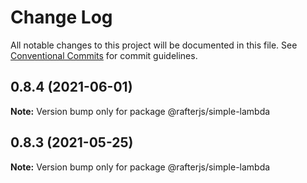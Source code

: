 # Change Log

All notable changes to this project will be documented in this file.
See [Conventional Commits](https://conventionalcommits.org) for commit guidelines.

## 0.8.4 (2021-06-01)

**Note:** Version bump only for package @rafterjs/simple-lambda





## 0.8.3 (2021-05-25)

**Note:** Version bump only for package @rafterjs/simple-lambda

